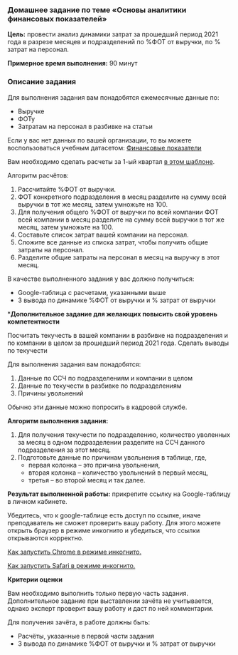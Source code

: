 ### Домашнее задание по теме «Основы аналитики финансовых показателей»

**Цель:** провести анализ динамики затрат за прошедший период 2021 года в разрезе месяцев и подразделений по %ФОТ от выручки, по % затрат на персонал.

**Примерное время выполнения:** 90 минут

### Описание задания

Для выполнения задания вам понадобятся ежемесячные данные по:
* Выручке
* ФОТу
* Затратам на персонал в разбивке на статьи

Если у вас нет данных  по вашей организации, то вы можете воспользоваться учебным датасетом: [Финансовые показатели](https://docs.google.com/spreadsheets/d/1RhL4xlWjTwLsDjH-RJvh2ftmsV5I6RGp/copy) 

Вам необходимо сделать расчеты за 1-ый квартал [в этом шаблоне](https://docs.google.com/spreadsheets/d/1Zkr_OUosWE7oXqmf9vK_DrGDP_4j3YrZHgnRdf8esS8/copy). 

Алгоритм расчётов:
1. Рассчитайте %ФОТ от выручки. 
2. ФОТ конкретного подразделения в месяц разделите на сумму всей выручки в тот же месяц, затем умножьте на 100. 
3. Для получения общего %ФОТ от выручки по всей компании ФОТ всей компании в месяц разделите на сумму всей выручки в тот же месяц, затем умножьте на 100.
4. Составьте список затрат вашей компании на персонал. 
5. Сложите все данные из списка затрат, чтобы получить общие затраты на персонал.
6. Разделите общие затраты на персонал в месяц на выручку в этот месяц. 

В качестве выполненного задания у вас должно получиться:
* Google-таблица с расчетами, указанными выше
* 3 вывода по динамике %ФОТ от выручки и % затрат от выручки

***Дополнительное задание для желающих повысить свой уровень компетентности**

Посчитать текучесть в вашей компании в разбивке на подразделения и по компании в целом за прошедший период 2021 года. Сделать выводы по текучести

Для выполнения задания вам понадобятся:
1. Данные по ССЧ по подразделениям и компании в целом
2. Данные по текучести в разбивке по подразделениям
3. Причины увольнений

Обычно эти данные можно попросить в кадровой службе.

**Алгоритм выполнения задания:**
1. Для получения текучести по подразделению, количество уволенных за месяц в одном подразделении разделите на ССЧ данного подразделения за этот месяц.
2. Подготовьте данные по причинам увольнения в таблице, где,
   * первая колонка – это причина увольнения,
   * вторая колонка – количество увольнений в первый месяц,
   * третья – во второй месяц и так далее.

**Результат выполненной работы:** прикрепите cсылку на Google-таблицу в личном кабинете.

Убедитесь, что к google-таблице есть доступ по ссылке, иначе преподаватель не сможет проверить вашу работу. Для этого можете открыть браузер в режиме инкогнито и убедиться, что ссылки открываются корректно.

[Как запустить Chrome в режиме инкогнито.](https://support.google.com/chrome/answer/95464?co=GENIE.Platform%3DDesktop&hl=ru)

[Как запустить Safari в режиме инкогнито.](https://support.apple.com/ru-ru/guide/safari/ibrw1069/mac)

**Критерии оценки**

Вам необходимо выполнить только первую часть задания. Дополнительное задание при выставлении зачёта не учитывается, однако эксперт проверит вашу работу и даст по ней комментарии.

Для получения зачёта, в работе должны быть:
* Расчёты, указанные в первой части задания
* 3 вывода по динамике %ФОТ от выручки и % затрат от выручки
